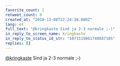 ```yaml
---
favorite_count: 1
retweet_count: 0
created_at: "2018-12-08T22:24:38.000Z"
lang: et
full_text: "@kringkaste Sind ja 2-3 normale ;-)"
in_reply_to_screen_name: kringkaste
in_reply_to_status_id_str: "1071519861740847105"
replies: []
---
```


[@kringkaste](https://twitter.com/kringkaste) Sind ja 2-3 normale ;-)
